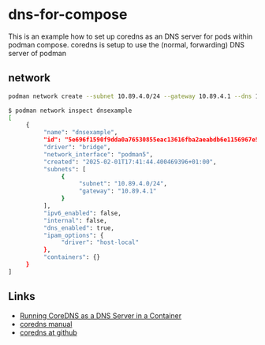 # dns-for-compose

This is an example how to set up coredns as an DNS server for pods within podman compose.
coredns is setup to use the (normal, forwarding) DNS server of podman

## network

```bash
podman network create --subnet 10.89.4.0/24 --gateway 10.89.4.1 --dns 10.89.4.4 --driver bridge dnsexample
```

```bash
$ podman network inspect dnsexample
[
     {
          "name": "dnsexample",
          "id": "5e696f1590f9dda0a76530855eac13616fba2aeabdb6e1156967e5202bd806f0",
          "driver": "bridge",
          "network_interface": "podman5",
          "created": "2025-02-01T17:41:44.400469396+01:00",
          "subnets": [
               {
                    "subnet": "10.89.4.0/24",
                    "gateway": "10.89.4.1"
               }
          ],
          "ipv6_enabled": false,
          "internal": false,
          "dns_enabled": true,
          "ipam_options": {
               "driver": "host-local"
          },
          "containers": {}
     }
]
```

## Links

* [Running CoreDNS as a DNS Server in a Container](https://dev.to/robbmanes/running-coredns-as-a-dns-server-in-a-container-1d0)
* [coredns manual](https://coredns.io/manual/toc/)
* [coredns at github](https://github.com/coredns/coredns)
